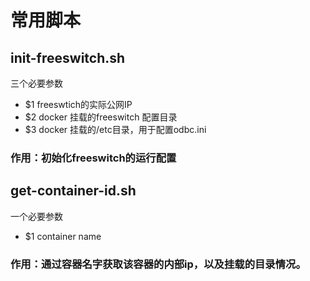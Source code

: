 # 常用脚本
## init-freeswitch.sh
三个必要参数
+ $1 freeswtich的实际公网IP
+ $2 docker 挂载的freeswitch 配置目录
+ $3 docker 挂载的/etc目录，用于配置odbc.ini
### 作用：初始化freeswitch的运行配置

## get-container-id.sh
一个必要参数
+ $1  container name
### 作用：通过容器名字获取该容器的内部ip，以及挂载的目录情况。
